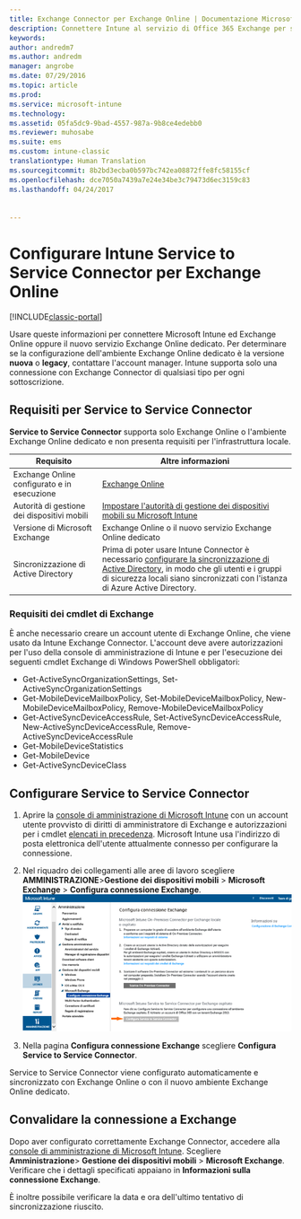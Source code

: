 ```yaml
---
title: Exchange Connector per Exchange Online | Documentazione Microsoft
description: Connettere Intune al servizio di Office 365 Exchange per supportare la gestione di dispositivi mobili (MDM) di Exchange ActiveSync.
keywords: 
author: andredm7
ms.author: andredm
manager: angrobe
ms.date: 07/29/2016
ms.topic: article
ms.prod: 
ms.service: microsoft-intune
ms.technology: 
ms.assetid: 05fa5dc9-9bad-4557-987a-9b8ce4edebb0
ms.reviewer: muhosabe
ms.suite: ems
ms.custom: intune-classic
translationtype: Human Translation
ms.sourcegitcommit: 8b2bd3ecba0b597bc742ea08872ffe8fc58155cf
ms.openlocfilehash: dce7050a7439a7e24e34be3c79473d6ec3159c83
ms.lasthandoff: 04/24/2017


---
```


# <a name="configure-the-intune-service-to-service-connector-for-exchange-online"></a>Configurare Intune Service to Service Connector per Exchange Online

[!INCLUDE[classic-portal](../includes/classic-portal.md)]

Usare queste informazioni per connettere Microsoft Intune ed Exchange Online oppure il nuovo servizio Exchange Online dedicato. Per determinare se la configurazione dell'ambiente Exchange Online dedicato è la versione **nuova** o **legacy**, contattare l'account manager. Intune supporta solo una connessione con Exchange Connector di qualsiasi tipo per ogni sottoscrizione.

## <a name="service-to-service-connector-requirements"></a>Requisiti per Service to Service Connector
**Service to Service Connector** supporta solo Exchange Online o l'ambiente Exchange Online dedicato e non presenta requisiti per l'infrastruttura locale.

|Requisito|Altre informazioni|
|---------------|--------------------|
|Exchange Online configurato e in esecuzione|[Exchange Online](https://technet.microsoft.com/library/jj200580.aspx) |
|Autorità di gestione dei dispositivi mobili| [Impostare l'autorità di gestione dei dispositivi mobili su Microsoft Intune](prerequisites-for-enrollment.md#step-2-set-mdm-authority)|
|Versione di Microsoft Exchange|Exchange Online o il nuovo servizio Exchange Online dedicato|
|Sincronizzazione di Active Directory|Prima di poter usare Intune Connector è necessario [configurare la sincronizzazione di Active Directory](/intune/get-started/start-with-a-paid-subscription-to-microsoft-intune-step-3), in modo che gli utenti e i gruppi di sicurezza locali siano sincronizzati con l'istanza di Azure Active Directory.|

### <a name="exchange-cmdlet-requirements"></a>Requisiti dei cmdlet di Exchange

È anche necessario creare un account utente di Exchange Online, che viene usato da Intune Exchange Connector. L'account deve avere autorizzazioni per l'uso della console di amministrazione di Intune e per l'esecuzione dei seguenti cmdlet Exchange di Windows PowerShell obbligatori:

 - Get-ActiveSyncOrganizationSettings, Set-ActiveSyncOrganizationSettings
 - Get-MobileDeviceMailboxPolicy, Set-MobileDeviceMailboxPolicy, New-MobileDeviceMailboxPolicy, Remove-MobileDeviceMailboxPolicy
 - Get-ActiveSyncDeviceAccessRule, Set-ActiveSyncDeviceAccessRule, New-ActiveSyncDeviceAccessRule, Remove-ActiveSyncDeviceAccessRule
 - Get-MobileDeviceStatistics
 - Get-MobileDevice
 - Get-ActiveSyncDeviceClass

## <a name="set-up-the-service-to-service-connector"></a>Configurare Service to Service Connector

1. Aprire la [console di amministrazione di Microsoft Intune](https://manage.microsoft.com) con un account utente provvisto di diritti di amministratore di Exchange e autorizzazioni per i cmdlet [elencati in precedenza](#exchange-cmdlet-requirements). Microsoft Intune usa l'indirizzo di posta elettronica dell'utente attualmente connesso per configurare la connessione.

2.  Nel riquadro dei collegamenti alle aree di lavoro scegliere **AMMINISTRAZIONE**>**Gestione dei dispositivi mobili** > **Microsoft Exchange** > **Configura connessione Exchange**.
![Configurare la pagina Service to Service Connector](../media/intunesa5cservicetoserviceconnector.png)

3.  Nella pagina **Configura connessione Exchange** scegliere **Configura Service to Service Connector**.


Service to Service Connector viene configurato automaticamente e sincronizzato con Exchange Online o con il nuovo ambiente Exchange Online dedicato.

## <a name="validate-your-exchange-connection"></a>Convalidare la connessione a Exchange

Dopo aver configurato correttamente Exchange Connector, accedere alla [console di amministrazione di Microsoft Intune](https://manage.microsoft.com). Scegliere **Amministrazione**> **Gestione dei dispositivi mobili** > **Microsoft Exchange**. Verificare che i dettagli specificati appaiano in **Informazioni sulla connessione Exchange**.

È inoltre possibile verificare la data e ora dell'ultimo tentativo di sincronizzazione riuscito.

